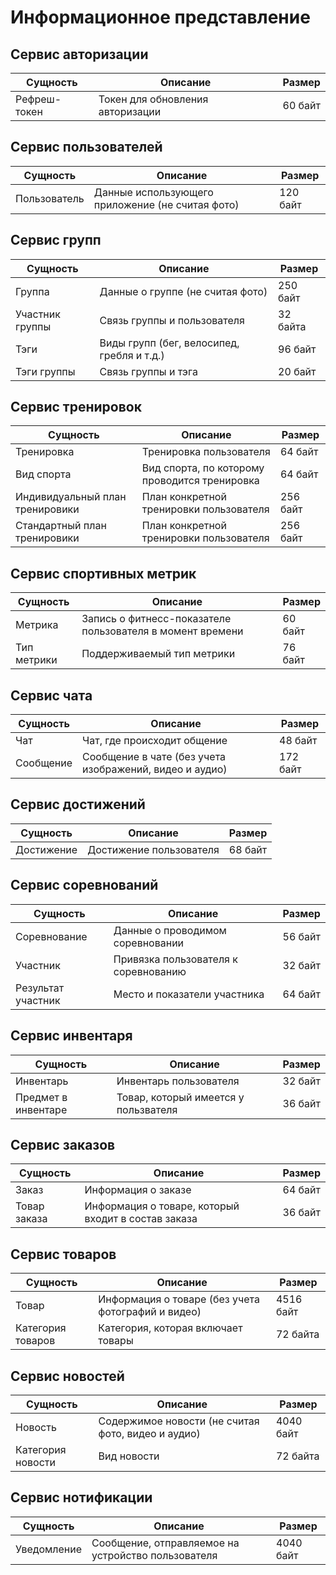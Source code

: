 # Информационное представление

## Сервис авторизации

|Сущность|Описание|Размер|
|---|---|--|
|Рефреш-токен|Токен для обновления авторизации|60 байт|

## Сервис пользователей

|Сущность|Описание|Размер|
|---|---|--|
|Пользователь|Данные использующего приложение (не считая фото)|120 байт|

## Сервис групп

|Сущность|Описание|Размер|
|---|---|--|
|Группа|Данные о группе (не считая фото)|250 байт|
|Участник группы|Связь группы и пользователя|32 байта|
|Тэги|Виды групп (бег, велосипед, гребля и т.д.)|96 байт|
|Тэги группы|Связь группы и тэга|20 байт|

## Сервис тренировок

|Сущность|Описание|Размер|
|---|---|--|
|Тренировка|Тренировка пользователя|64 байт|
|Вид спорта|Вид спорта, по которому проводится тренировка|64 байт|
|Индивидуальный план тренировики|План конкретной тренировки пользователя|256 байт|
|Стандартный план тренировики|План конкретной тренировки пользователя|256 байт|

## Сервис спортивных метрик

|Сущность|Описание|Размер|
|---|---|--|
|Метрика|Запись о фитнесс-показателе пользователя в момент времени|60 байт|
|Тип метрики|Поддерживаемый тип метрики|76 байт|

## Сервис чата

|Сущность|Описание|Размер|
|---|---|--|
|Чат|Чат, где происходит общение|48 байт|
|Сообщение|Сообщение в чате (без учета изображений, видео и аудио)|172 байт|

## Сервис достижений

|Сущность|Описание|Размер|
|---|---|--|
|Достижение|Достижение пользователя|68 байт|

## Сервис соревнований

|Сущность|Описание|Размер|
|---|---|--|
|Соревнование|Данные о проводимом соревновании|56 байт|
|Участник|Привязка пользователя к соревнованию|32 байт|
|Результат участник|Место и показатели участника|64 байт|

## Сервис инвентаря

|Сущность|Описание|Размер|
|---|---|--|
|Инвентарь|Инвентарь пользователя|32 байт|
|Предмет в инвентаре|Товар, который имеется у пользвателя|36 байт|

## Сервис заказов

|Сущность|Описание|Размер|
|---|---|--|
|Заказ|Информация о заказе|64 байт|
|Товар заказа|Информация о товаре, который входит в состав заказа|36 байт|

## Сервис товаров

|Сущность|Описание|Размер|
|---|---|--|
|Товар|Информация о товаре (без учета фотографий и видео)|4516 байт|
|Категория товаров|Категория, которая включает товары|72 байта|

## Сервис новостей

|Сущность|Описание|Размер|
|---|---|--|
|Новость|Содержимое новости (не считая фото, видео и аудио)|4040 байт|
|Категория новости|Вид новости|72 байта|

## Сервис нотификации

|Сущность|Описание|Размер|
|---|---|--|
|Уведомление|Сообщение, отправляемое на устройство пользователя|4040 байт|